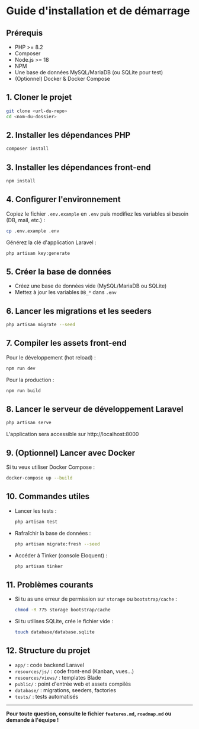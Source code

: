 # Guide d'installation et de démarrage

## Prérequis
- PHP >= 8.2
- Composer
- Node.js >= 18
- NPM
- Une base de données MySQL/MariaDB (ou SQLite pour test)
- (Optionnel) Docker & Docker Compose

## 1. Cloner le projet
```bash
git clone <url-du-repo>
cd <nom-du-dossier>
```

## 2. Installer les dépendances PHP
```bash
composer install
```

## 3. Installer les dépendances front-end
```bash
npm install
```

## 4. Configurer l'environnement
Copiez le fichier `.env.example` en `.env` puis modifiez les variables si besoin (DB, mail, etc.) :
```bash
cp .env.example .env
```

Générez la clé d'application Laravel :
```bash
php artisan key:generate
```

## 5. Créer la base de données
- Créez une base de données vide (MySQL/MariaDB ou SQLite)
- Mettez à jour les variables `DB_*` dans `.env`

## 6. Lancer les migrations et les seeders
```bash
php artisan migrate --seed
```

## 7. Compiler les assets front-end
Pour le développement (hot reload) :
```bash
npm run dev
```
Pour la production :
```bash
npm run build
```

## 8. Lancer le serveur de développement Laravel
```bash
php artisan serve
```

L'application sera accessible sur http://localhost:8000

## 9. (Optionnel) Lancer avec Docker
Si tu veux utiliser Docker Compose :
```bash
docker-compose up --build
```

## 10. Commandes utiles
- Lancer les tests :
  ```bash
  php artisan test
  ```
- Rafraîchir la base de données :
  ```bash
  php artisan migrate:fresh --seed
  ```
- Accéder à Tinker (console Eloquent) :
  ```bash
  php artisan tinker
  ```

## 11. Problèmes courants
- Si tu as une erreur de permission sur `storage` ou `bootstrap/cache` :
  ```bash
  chmod -R 775 storage bootstrap/cache
  ```
- Si tu utilises SQLite, crée le fichier vide :
  ```bash
  touch database/database.sqlite
  ```

## 12. Structure du projet
- `app/` : code backend Laravel
- `resources/js/` : code front-end (Kanban, vues...)
- `resources/views/` : templates Blade
- `public/` : point d'entrée web et assets compilés
- `database/` : migrations, seeders, factories
- `tests/` : tests automatisés

---

**Pour toute question, consulte le fichier `features.md`, `roadmap.md` ou demande à l'équipe !**
